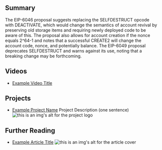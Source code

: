 ## Summary

The EIP-6046 proposal suggests replacing the SELFDESTRUCT opcode with DEACTIVATE, which would change the semantics of account revival by preserving old storage items and requiring newly deployed code to be aware of this. The proposal also allows for account creation if the nonce equals 2^64-1 and notes that a successful CREATE2 will change the account code, nonce, and potentially balance. The EIP-6049 proposal deprecates SELFDESTRUCT and warns against its use, noting that a breaking change may be forthcoming.

## Videos

- [Example Video Title](https://www.youtube.com/watch?v=TDGq4aeevgY)

## Projects

- [Example Project Name](https://xxxx.xxx/xxxxx) Project Description (one sentence) ![this is an img's alt for the project logo](https://xxxx.xxx/project-logo.xxx)

## Further Reading

- [Example Article Title](https://xxxx.xxx/xxxxx) ![this is an img's alt for the article cover](https://xxxx.xxx/article-cover.xxx)
